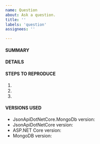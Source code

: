 ```yaml
---
name: Question
about: Ask a question.
title: ''
labels: 'question'
assignees: ''

---
```


<!--
Remember that no-one is getting paid to answer your question. You're basically asking other people to give up their time to help you out of the goodness of their heart – it's up to you to do all you can to make that as simple as possible, so read https://tinyurl.com/stack-checklist first.
-->

#### SUMMARY
<!--
Explain what you're trying to accomplish, how you encountered the problem you're trying to solve, and any difficulties that have prevented you from solving it yourself.
-->

#### DETAILS
<!--
What details can you include that will help us identify and solve your problem?
If your program produces different results from what you expected, state what you expected, why you expected it, and the actual results.
-->


#### STEPS TO REPRODUCE
<!--
Not all questions benefit from including code, but if your problem is with the code you've written, you should consider including your models, controllers, resource services, repositories, resource definitions, etc. Include the request URL with the response body (if applicable) and the full exception stack trace (set `options.IncludeExceptionStackTraceInErrors` to `true`) in case of errors.
-->

1.
2.
3.

#### VERSIONS USED
- JsonApiDotNetCore.MongoDb version:
- JsonApiDotNetCore version:
- ASP.NET Core version:
- MongoDB version:
